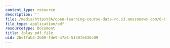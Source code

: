```yaml
---
content_type: resource
description: ''
file: /media/https%3A/open-learning-course-data-rc.s3.amazonaws.com/6-046j-introduction-to-algorithms-sma-5503-fall-2005/2beffab42b00fde947a65139fe436c09_O3hI9FdxFOM.pdf
file_type: application/pdf
resourcetype: Document
title: 3play pdf file
uid: 2beffab4-2b00-fde9-47a6-5139fe436c09
---
```

